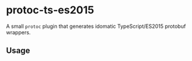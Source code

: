 # protoc-ts-es2015
A small `protoc` plugin that generates idomatic TypeScript/ES2015 protobuf wrappers.

## Usage
